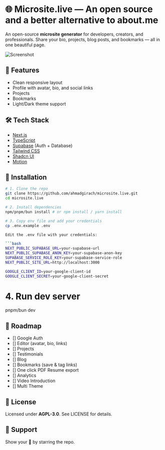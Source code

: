 # 🌐 Microsite.live — An open source and a better alternative to about.me

An open-source **microsite generator** for developers, creators, and professionals. Share your bio, projects, blog posts, and bookmarks — all in one beautiful page.

![Screenshot](./public/screenshot.png)

## 🚀 Features

- Clean responsive layout
- Profile with avatar, bio, and social links
- Projects
- Bookmarks
- Light/Dark theme support

## 🛠️ Tech Stack

- [Next.js](https://nextjs.org/)
- [TypeScript](https://www.typescriptlang.org/)
- [Supabase](https://supabase.com/) (Auth + Database)
- [Tailwind CSS](https://tailwindcss.com/)
- [Shadcn UI](https://ui.shadcn.com/)
- [Motion](https://motion.dev/)

## 🧩 Installation

```bash
# 1. Clone the repo
git clone https://github.com/ahmadgirach/microsite.live.git
cd microsite.live

# 2. Install dependencies
npm/pnpm/bun install # or npm install / yarn install

# 3. Copy env file and add your credentials
cp .env.example .env

Edit the .env file with your credentials:

```bash
NEXT_PUBLIC_SUPABASE_URL=your-supabase-url
NEXT_PUBLIC_SUPABASE_ANON_KEY=your-supabase-anon-key
SUPABASE_SERVICE_ROLE_KEY=your-supabase-service-role
NEXT_PUBLIC_SITE_URL=http://localhost:3000

GOOGLE_CLIENT_ID=your-google-client-id
GOOGLE_CLIENT_SECRET=your-google-client-secret
```
# 4. Run dev server
pnpm/bun dev

## 📌 Roadmap

- [] Google Auth
- [] Editor (avatar, bio, links)
- [] Projects
- [] Testimonials
- [] Blog
- [] Bookmarks (save & tag links)
- [] One click PDF Resume export
- [] Analytics
- [] Video Introduction
- [] Multi Theme

## 📄 License

Licensed under **AGPL-3.0**. See LICENSE for details.

## 🤝 Support

Show your 💖 by starring the repo.